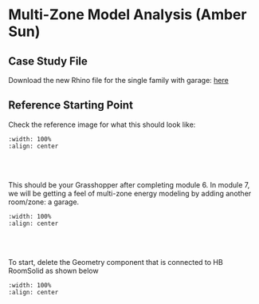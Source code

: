 # Multi-Zone Model Analysis (Amber Sun)

## Case Study File
Download the new Rhino file for the single family with garage: <a href="https://github.com/gaudi369/buildingenergymodeling_workshops/blob/docs/arch134b_workshops/_downloads/single_family_garage.3dm" target="_blank">here</a> 

## Reference Starting Point
Check the reference image for what this should look like:
```{image} ../_static/multizone/multizone1_1.png
:width: 100%
:align: center
```
<br/><br/>

This should be your Grasshopper after completing module 6. In module 7, we will be getting a feel of multi-zone energy modeling by adding another room/zone: a garage. 
```{image} ../_static/multizone/multizone1_2.png
:width: 100%
:align: center
```
<br/><br/>

To start, delete the Geometry component that is connected to HB RoomSolid as shown below
```{image} ../_static/multizone/multizone1_3.png
:width: 100%
:align: center
```
<br/><br/>
